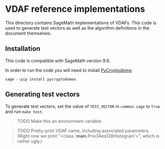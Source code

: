 # VDAF reference implementations

This directory contains SageMath implementations of VDAFs. This code is used to
generate test vectors as well as the algorithm definitions in the document
themselves.

## Installation

This code is compatible with SageMath version 9.6.

In order to run the code you will need to install
[PyCryptodome](https://pycryptodome.readthedocs.io/en/latest/index.html).

```
sage --pip install pycryptodomex
```

## Generating test vectors

To generate test vectors, set the value of `TEST_VECTOR` in `common.sage` to
`True` and run `make test`.

> TODO Make this an environment variable.

> TODO Pretty-print VDAF name, including associated parameters. (Right now we
> print "<class '__main__.Prio3Aes128Histogram'>", which is rather ugly.)
